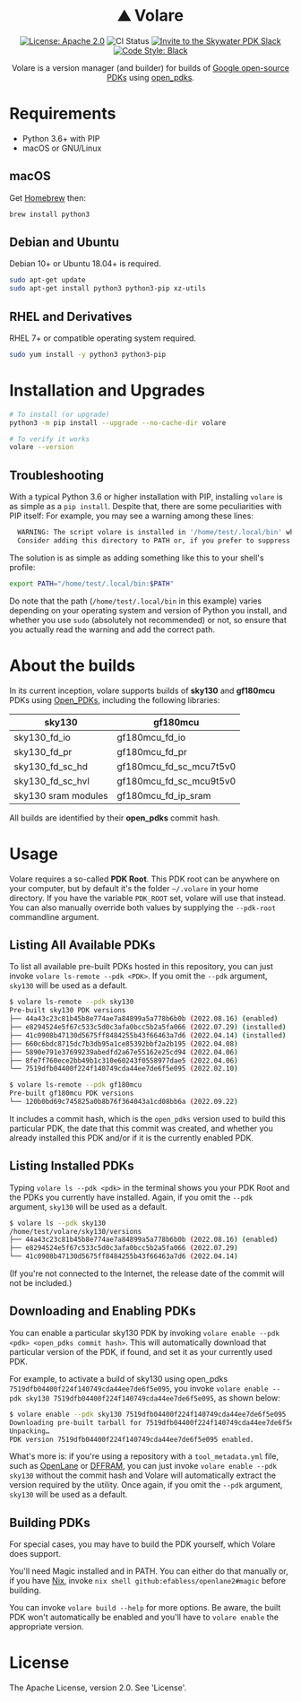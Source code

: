<h1 align="center">⛰️ Volare</h1>
<p align="center">
    <a href="https://opensource.org/licenses/Apache-2.0"><img src="https://img.shields.io/badge/License-Apache%202.0-blue.svg" alt="License: Apache 2.0"/></a>
    <img src="https://github.com/efabless/volare/actions/workflows/ci.yml/badge.svg?branch=main" alt="CI Status" />
    <a href="https://invite.skywater.tools"><img src="https://img.shields.io/badge/Community-Skywater%20PDK%20Slack-ff69b4?logo=slack" alt="Invite to the Skywater PDK Slack"/></a>
    <a href="https://github.com/psf/black"><img src="https://img.shields.io/badge/code%20style-black-000000.svg" alt="Code Style: Black"/></a>
</p>

<p align="center">Volare is a version manager (and builder) for builds of <a href="https://github.com/google/open-source-pdks">Google open-source PDKs</a> using <a href="https://github.com/rtimothyedwards/open_pdks">open_pdks</a>.</p>

# Requirements
* Python 3.6+ with PIP
* macOS or GNU/Linux

## macOS
Get [Homebrew](https://brew.sh) then:

```sh
brew install python3
```

## Debian and Ubuntu
Debian 10+ or Ubuntu 18.04+ is required.

```sh
sudo apt-get update
sudo apt-get install python3 python3-pip xz-utils
```

## RHEL and Derivatives
RHEL 7+ or compatible operating system required.
```sh
sudo yum install -y python3 python3-pip
```


# Installation and Upgrades
```sh
# To install (or upgrade)
python3 -m pip install --upgrade --no-cache-dir volare

# To verify it works
volare --version
```

## Troubleshooting
With a typical Python 3.6 or higher installation with PIP, installing `volare` is as simple as a `pip install`. Despite that, there are some peculiarities with PIP itself: For example, you may see a warning among these lines:

```sh
  WARNING: The script volare is installed in '/home/test/.local/bin' which is not on PATH.
  Consider adding this directory to PATH or, if you prefer to suppress this warning, use --no-warn-script-location.
```

The solution is as simple as adding something like this to your shell's profile:

```sh
export PATH="/home/test/.local/bin:$PATH"
```

Do note that the path (`/home/test/.local/bin` in this example) varies depending on your operating system and version of Python you install, and whether you use `sudo` (absolutely not recommended) or not, so ensure that you actually read the warning and add the correct path.

# About the builds
In its current inception, volare supports builds of **sky130** and **gf180mcu** PDKs using [Open_PDKs](https://github.com/efabless/open_pdks), including the following libraries:

|sky130|gf180mcu|
|-|-|
|sky130_fd_io|gf180mcu_fd_io|
|sky130_fd_pr|gf180mcu_fd_pr|
|sky130_fd_sc_hd|gf180mcu_fd_sc_mcu7t5v0|
|sky130_fd_sc_hvl|gf180mcu_fd_sc_mcu9t5v0|
|sky130 sram modules|gf180mcu_fd_ip_sram|

All builds are identified by their **open_pdks** commit hash.

# Usage
Volare requires a so-called **PDK Root**. This PDK root can be anywhere on your computer, but by default it's the folder `~/.volare` in your home directory. If you have the variable `PDK_ROOT` set, volare will use that instead. You can also manually override both values by supplying the `--pdk-root` commandline argument.

## Listing All Available PDKs
To list all available pre-built PDKs hosted in this repository, you can just invoke `volare ls-remote --pdk <PDK>`. If you omit the `--pdk` argument, `sky130` will be used as a default.

```sh
$ volare ls-remote --pdk sky130
Pre-built sky130 PDK versions
├── 44a43c23c81b45b8e774ae7a84899a5a778b6b0b (2022.08.16) (enabled)
├── e8294524e5f67c533c5d0c3afa0bcc5b2a5fa066 (2022.07.29) (installed)
├── 41c0908b47130d5675ff8484255b43f66463a7d6 (2022.04.14) (installed)
├── 660c6bdc8715dc7b3db95a1ce85392bbf2a2b195 (2022.04.08)
├── 5890e791e37699239abedfd2a67e55162e25cd94 (2022.04.06)
├── 8fe7f760ece2bb49b1c310e60243f0558977dae5 (2022.04.06)
└── 7519dfb04400f224f140749cda44ee7de6f5e095 (2022.02.10)

$ volare ls-remote --pdk gf180mcu
Pre-built gf180mcu PDK versions
└── 120b0bd69c745825a0b8b76f364043a1cd08bb6a (2022.09.22)
```

It includes a commit hash, which is the `open_pdks` version used to build this particular PDK, the date that this commit was created, and whether you already installed this PDK and/or if it is the currently enabled PDK.

## Listing Installed PDKs
Typing `volare ls --pdk <pdk>` in the terminal shows you your PDK Root and the PDKs you currently have installed. Again, if you omit the `--pdk` argument, `sky130` will be used as a default.

```sh
$ volare ls --pdk sky130
/home/test/volare/sky130/versions
├── 44a43c23c81b45b8e774ae7a84899a5a778b6b0b (2022.08.16) (enabled)
├── e8294524e5f67c533c5d0c3afa0bcc5b2a5fa066 (2022.07.29)
└── 41c0908b47130d5675ff8484255b43f66463a7d6 (2022.04.14)
```

(If you're not connected to the Internet, the release date of the commit will not be included.)


## Downloading and Enabling PDKs
You can enable a particular sky130 PDK by invoking `volare enable --pdk <pdk> <open_pdks commit hash>`. This will automatically download that particular version of the PDK, if found, and set it as your currently used PDK.

For example, to activate a build of sky130 using open_pdks `7519dfb04400f224f140749cda44ee7de6f5e095`, you invoke `volare enable --pdk sky130 7519dfb04400f224f140749cda44ee7de6f5e095`, as shown below:

```sh
$ volare enable --pdk sky130 7519dfb04400f224f140749cda44ee7de6f5e095
Downloading pre-built tarball for 7519dfb04400f224f140749cda44ee7de6f5e095… ━━━━━━━━━━━━━━━━━━━━━━━━━━━━━━━━━━━━━━━━ 100% 0:00:00
Unpacking…                                                                  ━━━━━━━━━━━━━━━━━━━━━━━━━━━━━━━━━━━━━━━━ 100% 0:00:00
PDK version 7519dfb04400f224f140749cda44ee7de6f5e095 enabled.
```

What's more is: if you're using a repository with a `tool_metadata.yml` file, such as [OpenLane](https://github.com/The-OpenROAD-Project/OpenLane) or [DFFRAM](https://github.com/Cloud-V/DFFRAM), you can just invoke `volare enable --pdk sky130` without the commit hash and Volare will automatically extract the version required by the utility. Once again, if you omit the `--pdk` argument, `sky130` will be used as a default.

## Building PDKs
For special cases, you may have to build the PDK yourself, which Volare does support.

You'll need Magic installed and in PATH. You can either do that manually or, if you have [Nix](https://nixos.org), invoke `nix shell github:efabless/openlane2#magic` before building.

You can invoke `volare build --help` for more options. Be aware, the built PDK won't automatically be enabled and you'll have to `volare enable` the appropriate version.

# License
The Apache License, version 2.0. See 'License'.
